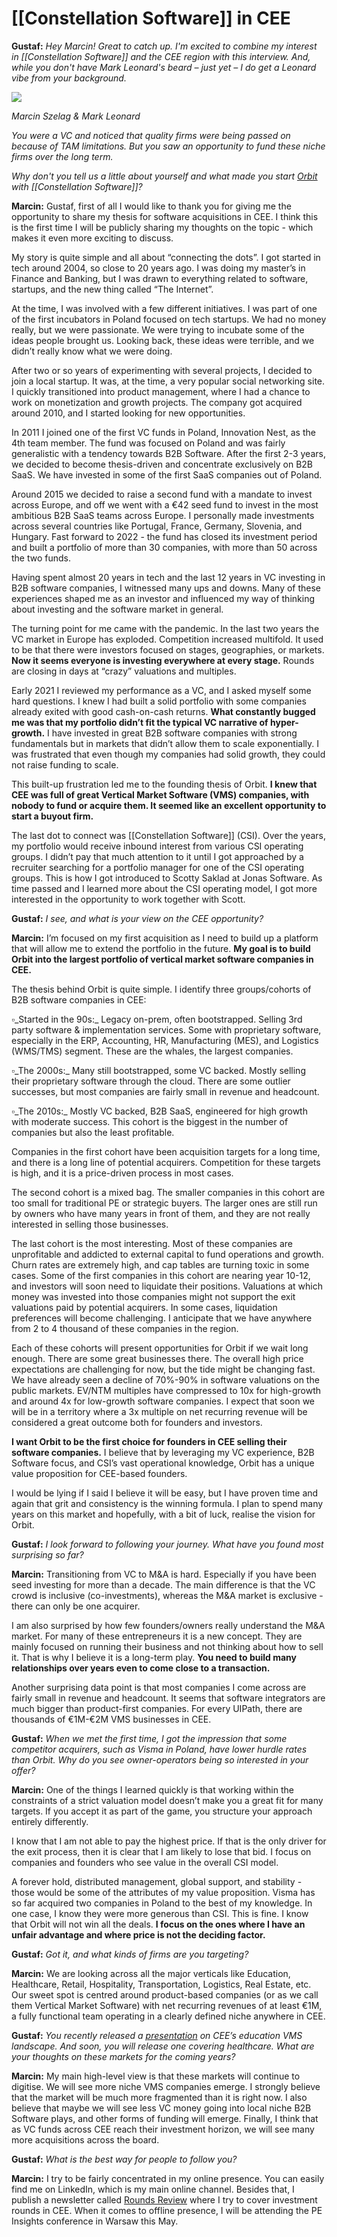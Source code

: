 # [[Constellation Software]] in CEE
**Gustaf:** _Hey Marcin! Great to catch up. I'm excited to combine my interest in [[Constellation Software]] and the CEE region with this interview. And, while you don't have Mark Leonard's beard – just yet – I do get a Leonard vibe from your background._  

![](https://assets-global.website-files.com/5f9040753e1a568ed9abb979/6231b40c8fd106aaec774f90_Namnl%C3%B6s%20design-4.png)

_Marcin Szelag & Mark Leonard_

_You were a VC and noticed that quality firms were being passed on because of TAM limitations. But you saw an opportunity to fund these niche firms over the long term._

_Why don't you tell us a little about yourself and what made you start_ [_Orbit_](https://www.orbitsoftwaregroup.com/) _with [[Constellation Software]]?_

**Marcin:** Gustaf, first of all I would like to thank you for giving me the opportunity to share my thesis for software acquisitions in CEE. I think this is the first time I will be publicly sharing my thoughts on the topic - which makes it even more exciting to discuss.

My story is quite simple and all about “connecting the dots”. I got started in tech around 2004, so close to 20 years ago. I was doing my master’s in Finance and Banking, but I was drawn to everything related to software, startups, and the new thing called “The Internet”.

At the time, I was involved with a few different initiatives. I was part of one of the first incubators in Poland focused on tech startups. We had no money really, but we were passionate. We were trying to incubate some of the ideas people brought us. Looking back, these ideas were terrible, and we didn’t really know what we were doing.

After two or so years of experimenting with several projects, I decided to join a local startup. It was, at the time, a very popular social networking site. I quickly transitioned into product management, where I had a chance to work on monetization and growth projects. The company got acquired around 2010, and I started looking for new opportunities.

In 2011 I joined one of the first VC funds in Poland, Innovation Nest, as the 4th team member. The fund was focused on Poland and was fairly generalistic with a tendency towards B2B Software. After the first 2-3 years, we decided to become thesis-driven and concentrate exclusively on B2B SaaS. We have invested in some of the first SaaS companies out of Poland.

Around 2015 we decided to raise a second fund with a mandate to invest across Europe, and off we went with a €42 seed fund to invest in the most ambitious B2B SaaS teams across Europe. I personally made investments across several countries like Portugal, France, Germany, Slovenia, and Hungary. Fast forward to 2022 - the fund has closed its investment period and built a portfolio of more than 30 companies, with more than 50 across the two funds.

Having spent almost 20 years in tech and the last 12 years in VC investing in B2B software companies, I witnessed many ups and downs. Many of these experiences shaped me as an investor and influenced my way of thinking about investing and the software market in general.

The turning point for me came with the pandemic. In the last two years the VC market in Europe has exploded. Competition increased multifold. It used to be that there were investors focused on stages, geographies, or markets. **Now it seems everyone is investing everywhere at every stage.** Rounds are closing in days at “crazy” valuations and multiples.

Early 2021 I reviewed my performance as a VC, and I asked myself some hard questions. I knew I had built a solid portfolio with some companies already exited with good cash-on-cash returns. **What constantly bugged me was that my portfolio didn’t fit the typical VC narrative of hyper-growth.** I have invested in great B2B software companies with strong fundamentals but in markets that didn’t allow them to scale exponentially. I was frustrated that even though my companies had solid growth, they could not raise funding to scale.

This built-up frustration led me to the founding thesis of Orbit. **I knew that CEE was full of great Vertical Market Software (VMS) companies, with nobody to fund or acquire them. It seemed like an excellent opportunity to start a buyout firm.**

The last dot to connect was [[Constellation Software]] (CSI). Over the years, my portfolio would receive inbound interest from various CSI operating groups. I didn’t pay that much attention to it until I got approached by a recruiter searching for a portfolio manager for one of the CSI operating groups. This is how I got introduced to Scotty Saklad at Jonas Software. As time passed and I learned more about the CSI operating model, I got more interested in the opportunity to work together with Scott.



**Gustaf:** _I see, and what is your view on the CEE opportunity?_

**Marcin:** I’m focused on my first acquisition as I need to build up a platform that will allow me to extend the portfolio in the future. **My goal is to build Orbit into the largest portfolio of vertical market software companies in CEE.**

The thesis behind Orbit is quite simple. I identify three groups/cohorts of B2B software companies in CEE:

▫️_Started in the 90s:_ Legacy on-prem, often bootstrapped. Selling 3rd party software & implementation services. Some with proprietary software, especially in the ERP, Accounting, HR, Manufacturing (MES), and Logistics (WMS/TMS) segment. These are the whales, the largest companies.

▫️_The 2000s:_ Many still bootstrapped, some VC backed. Mostly selling their proprietary software through the cloud. There are some outlier successes, but most companies are fairly small in revenue and headcount.

▫️_The 2010s:_ Mostly VC backed, B2B SaaS, engineered for high growth with moderate success. This cohort is the biggest in the number of companies but also the least profitable.

Companies in the first cohort have been acquisition targets for a long time, and there is a long line of potential acquirers. Competition for these targets is high, and it is a price-driven process in most cases.

The second cohort is a mixed bag. The smaller companies in this cohort are too small for traditional PE or strategic buyers. The larger ones are still run by owners who have many years in front of them, and they are not really interested in selling those businesses.

The last cohort is the most interesting. Most of these companies are unprofitable and addicted to external capital to fund operations and growth. Churn rates are extremely high, and cap tables are turning toxic in some cases. Some of the first companies in this cohort are nearing year 10-12, and investors will soon need to liquidate their positions. Valuations at which money was invested into those companies might not support the exit valuations paid by potential acquirers. In some cases, liquidation preferences will become challenging. I anticipate that we have anywhere from 2 to 4 thousand of these companies in the region.

Each of these cohorts will present opportunities for Orbit if we wait long enough. There are some great businesses there. The overall high price expectations are challenging for now, but the tide might be changing fast. We have already seen a decline of 70%-90% in software valuations on the public markets. EV/NTM multiples have compressed to 10x for high-growth and around 4x for low-growth software companies. I expect that soon we will be in a territory where a 3x multiple on net recurring revenue will be considered a great outcome both for founders and investors.

**I want Orbit to be the first choice for founders in CEE selling their software companies.** I believe that by leveraging my VC experience, B2B Software focus, and CSI’s vast operational knowledge, Orbit has a unique value proposition for CEE-based founders.

I would be lying if I said I believe it will be easy, but I have proven time and again that grit and consistency is the winning formula. I plan to spend many years on this market and hopefully, with a bit of luck, realise the vision for Orbit.



**Gustaf:** _I look forward to following your journey. What have you found most surprising so far?_

**Marcin:** Transitioning from VC to M&A is hard. Especially if you have been seed investing for more than a decade. The main difference is that the VC crowd is inclusive (co-investments), whereas the M&A market is exclusive - there can only be one acquirer.

I am also surprised by how few founders/owners really understand the M&A market. For many of these entrepreneurs it is a new concept. They are mainly focused on running their business and not thinking about how to sell it. That is why I believe it is a long-term play. **You need to build many relationships over years even to come close to a transaction.**

Another surprising data point is that most companies I come across are fairly small in revenue and headcount. It seems that software integrators are much bigger than product-first companies. For every UIPath, there are thousands of €1M-€2M VMS businesses in CEE.



**Gustaf:** _When we met the first time, I got the impression that some competitor acquirers, such as Visma in Poland, have lower hurdle rates than Orbit. Why do you see owner-operators being so interested in your offer?_

**Marcin:** One of the things I learned quickly is that working within the constraints of a strict valuation model doesn’t make you a great fit for many targets. If you accept it as part of the game, you structure your approach entirely differently.

I know that I am not able to pay the highest price. If that is the only driver for the exit process, then it is clear that I am likely to lose that bid. I focus on companies and founders who see value in the overall CSI model.

A forever hold, distributed management, global support, and stability - those would be some of the attributes of my value proposition. Visma has so far acquired two companies in Poland to the best of my knowledge. In one case, I know they were more generous than CSI. This is fine. I know that Orbit will not win all the deals. **I focus on the ones where I have an unfair advantage and where price is not the deciding factor.**



**Gustaf:** _Got it, and what kinds of firms are you targeting?_

**Marcin:** We are looking across all the major verticals like Education, Healthcare, Retail, Hospitality, Transportation, Logistics, Real Estate, etc. Our sweet spot is centred around product-based companies (or as we call them Vertical Market Software) with net recurring revenues of at least €1M, a fully functional team operating in a clearly defined niche anywhere in CEE.



**Gustaf:** _You recently released a_ [_presentation_](https://www.orbitsoftwaregroup.com/education) _on CEE’s education VMS landscape. And soon, you will release one covering healthcare. What are your thoughts on these markets for the coming years?_

**Marcin:** My main high-level view is that these markets will continue to digitise. We will see more niche VMS companies emerge. I strongly believe that the market will be much more fragmented than it is right now. I also believe that maybe we will see less VC money going into local niche B2B Software plays, and other forms of funding will emerge. Finally, I think that as VC funds across CEE reach their investment horizon, we will see many more acquisitions across the board.



**Gustaf:** _What is the best way for people to follow you?_

**Marcin:** I try to be fairly concentrated in my online presence. You can easily find me on LinkedIn, which is my main online channel. Besides that, I publish a newsletter called [Rounds Review](https://roundsreview.substack.com/) where I try to cover investment rounds in CEE. When it comes to offline presence, I will be attending the PE Insights conference in Warsaw this May.